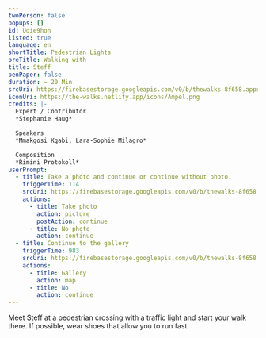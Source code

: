 ```yaml
---
twoPerson: false
popups: []
id: Udie9hoh
listed: true
language: en
shortTitle: Pedestrian Lights
preTitle: Walking with
title: Steff
penPaper: false
duration: ~ 20 Min
srcUri: https://firebasestorage.googleapis.com/v0/b/thewalks-8f658.appspot.com/o/mp3%2Fv0%2Fen_Udie9hoh%2Fen_Udie9hoh.mp3?alt=media&token=5ffd14db-3d37-4ac6-8c01-31cdbcf21dc3
iconUri: https://the-walks.netlify.app/icons/Ampel.png
credits: |-
  Expert / Contributor
  *Stephanie Haug*

  Speakers
  *Mmakgosi Kgabi, Lara-Sophie Milagro*

  Composition
  *Rimini Protokoll*
userPrompt:
  - title: Take a photo and continue or continue without photo.
    triggerTime: 114
    srcUri: https://firebasestorage.googleapis.com/v0/b/thewalks-8f658.appspot.com/o/mp3%2Fv0%2Fen_Udie9hoh%2Fen_Udie9hoh_loop_1.mp3?alt=media&token=a4d3c98e-d01b-4638-b307-6709e3babc7b
    actions:
      - title: Take photo
        action: picture
        postAction: continue
      - title: No photo
        action: continue
  - title: Continue to the gallery
    triggerTime: 983
    srcUri: https://firebasestorage.googleapis.com/v0/b/thewalks-8f658.appspot.com/o/static%2Fmedias%2Fmulti_Zeubeel8_loop.mp3?alt=media&token=88349085-3303-48b9-bdc6-fd7b09519a26
    actions:
      - title: Gallery
        action: map
      - title: No
        action: continue
---
```

Meet Steff at a pedestrian crossing with a traffic light and start your walk there. If possible, wear shoes that allow you to run fast.
